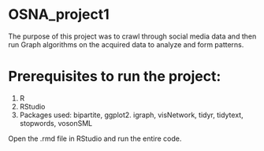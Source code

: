 # OSNA_project1
The purpose of this project was to crawl through social media data and then run Graph algorithms on the acquired data to analyze and form patterns. 

# Prerequisites to run the project:
1) R
2) RStudio
3) Packages used: bipartite, ggplot2. igraph, visNetwork, tidyr, tidytext, stopwords, vosonSML

Open the .rmd file in RStudio and run the entire code.
